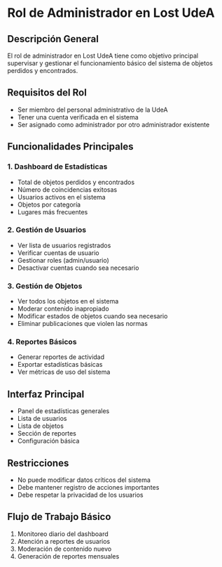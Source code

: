 # Rol de Administrador en Lost UdeA

## Descripción General

El rol de administrador en Lost UdeA tiene como objetivo principal supervisar y gestionar el funcionamiento básico del sistema de objetos perdidos y encontrados.

## Requisitos del Rol

- Ser miembro del personal administrativo de la UdeA
- Tener una cuenta verificada en el sistema
- Ser asignado como administrador por otro administrador existente

## Funcionalidades Principales

### 1. Dashboard de Estadísticas

- Total de objetos perdidos y encontrados
- Número de coincidencias exitosas
- Usuarios activos en el sistema
- Objetos por categoría
- Lugares más frecuentes

### 2. Gestión de Usuarios

- Ver lista de usuarios registrados
- Verificar cuentas de usuario
- Gestionar roles (admin/usuario)
- Desactivar cuentas cuando sea necesario

### 3. Gestión de Objetos

- Ver todos los objetos en el sistema
- Moderar contenido inapropiado
- Modificar estados de objetos cuando sea necesario
- Eliminar publicaciones que violen las normas

### 4. Reportes Básicos

- Generar reportes de actividad
- Exportar estadísticas básicas
- Ver métricas de uso del sistema

## Interfaz Principal

- Panel de estadísticas generales
- Lista de usuarios
- Lista de objetos
- Sección de reportes
- Configuración básica

## Restricciones

- No puede modificar datos críticos del sistema
- Debe mantener registro de acciones importantes
- Debe respetar la privacidad de los usuarios

## Flujo de Trabajo Básico

1. Monitoreo diario del dashboard
2. Atención a reportes de usuarios
3. Moderación de contenido nuevo
4. Generación de reportes mensuales
